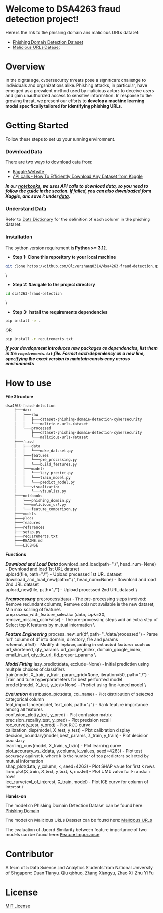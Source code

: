 # Welcome to DSA4263 fraud detection project!

Here is the link to the phishing domain and malicious URLs dataset:
- [Phishing Domain Detection Dataset](https://www.kaggle.com/datasets/michellevp/dataset-phishing-domain-detection-cybersecurity)
- [Malicious URLs Dataset](https://www.kaggle.com/datasets/sid321axn/malicious-urls-dataset)

# Overview
In the digital age, cybersecurity threats pose a significant challenge to individuals and organizations alike. Phishing attacks, in particular, have emerged as a prevalent method used by malicious actors to deceive users and gain unauthorized access to sensitive information. In response to the growing threat, we present our efforts to **develop a machine learning model specifically tailored for identifying phishing URLs**.

# Getting Started
Follow these steps to set up your running environment.

### Download Data
There are two ways to download data from:
- [Kaggle Website](https://www.kaggle.com/)
- [API calls - How To Efficiently Download Any Dataset from Kaggle](https://ravi-chan.medium.com/how-to-download-any-data-set-from-kaggle-7e2adc152d7f)  

***In our [notebooks](notebooks/), we uses API calls to download data, so you need to follow the guide in the **<Getting Ready>** section. If failed, you can also downloaded form Kaggle, and save it under [data](data/).***

### Understand Data
Refer to [Data Dictionary](references/datadictionary.txt) for the definition of each column in the phishing dataset.

### Installation
The python version requirement is **Python >= 3.12**.

- **Step 1: Clone this repository to your local machine**
```bash
git clone https://github.com/Oliverzhang0314/dsa4263-fraud-detection.git
``` 
\
- **Step 2: Navigate to the project directory**
```bash
cd dsa4263-fraud-detection
```
\
- **Step 3: Install the requirements dependencies**
```bash
pip install -e .
```
OR
```bash
pip install -r requirements.txt
```

***If your development introduces new packages as dependencies, list them in the `requirements.txt` file. Format each dependency on a new line, specifying the exact version to maintain consistency across environments***

# How to use
**File Structure**
```bash
dsa4263-fraud-detection
    ├───data
    │   ├───raw
    │   │   ├───dataset-phishing-domain-detection-cybersecurity
    │   │   └───malicious-urls-dataset
    │   └───processed
    │       ├───dataset-phishing-domain-detection-cybersecurity
    │       └───malicious-urls-dataset
    ├───fraud
    │   ├───data
    │   │   └───make_dataset.py
    │   ├───features
    │   │   └───pre_processing.py
    │   │   └───build_features.py
    │   ├───models
    │   │   └───lazy_predict.py
    │   │   └───train_model.py
    │   │   └───predict_model.py
    │   └───visualization
    │       └───visualize.py
    ├───notebooks
    │   └───phishing_domain.py
    │   └───malicious_url.py
    │   └───feature_comparison.py
    ├───models
    ├───plots
    ├───features
    ├───references
    ├───setup.py
    ├───requirements.txt
    ├───README.md
    └───LICENSE

```

**Functions**

***Download and Load Data***
download_and_load(path="./", head_num=None) - Download and load 1st URL dataset \
upload(file, path="./") - Upload processed 1st URL dataset \
download_and_load_new(path="./", head_num=None) - Download and load 2nd URL dataset \
upload_new(file, path="./") - Upload processed 2nd URL dataset \

***Preprocessing***
preprocess(data) - The pre-processing steps involved: Remove redundant columns, Remove cols not available in the new dataset, Min max scaling of features \
preprocess_with_feature_selection(data, topk=20, remove_missing_col=False) - The pre-processing steps add an extra step of Select top K features by mutual information \

***Feature Engineering***
process_new_url(df, path="../data/processed") - Parse 'url' column of df into domain, directory, file and params \
reformat_df(df) - Modify df inplace, adding in extracted features such as url_shortened, qty_params, url_google_index, domain_google_index, email_in_url, qty_tld_url, tld_present_params \

***Model Fitting***
lazy_predict(data, exclude=None) - Initial prediction using multiple choices of classifiers \
train(model, X_train, y_train, param_grid=None, iteration=50, path="./") - Train and tune hyperparameters for best performed model \
predict(model, X_test, y_test=None) - Predict using fine-tuned model \

***Evaluation***
distribution_plot(data, col_name) - Plot distribution of selected categorical column \
feat_importance(model, feat_cols, path="./") - Rank feature importance among all features \
confusion_plot(y_test, y_pred) - Plot confusion matrix \
precision_recall(y_test, y_pred) - Plot precision recall \
roc_curve(y_test, y_pred) - Plot ROC curve \
calibration_disp(model, X_test, y_test) - Plot calibration display \
decision_boundary(model, best_params, X_train, y_train) - Plot decision boundary \
learning_curv(model, X_train, y_train) - Plot learning curve \
plot_accuracy_vs_k(data, y_column, k_values, seed=4263) - Plot test accuracy against k, where k is the number of top predictors selected by mutual information \
shap_plot(data, y_column, k, seed=4263) - Plot SHAP value for first k rows \
lime_plot(X_train, X_test, y_test, k, model) - Plot LIME value for k random rows \
ice_curve(col_of_interest, X_train, model) - Plot ICE curve for column of interest \

**Hands-on**

The model on Phishing Domain Detection Dataset can be found here: [Phishing Domain](notebooks/phishing_domain.ipynb)

The model on Malicious URLs Dataset can be found here: [Malicious URLs](notebooks/malicious_url.ipynb)

The evaluation of Jaccrd Similarity between feature importance of two models can be found here: [Feature Importance](notebooks/feature_comparison.ipynb)

# Contributor
A team of 5 Data Science and Analytics Students from National University of Singapore: Duan Tianyu, Qiu qishuo, Zhang Xiangyu, Zhao Xi, Zhu Yi Fu

# License
[MIT License](LICENSE)
